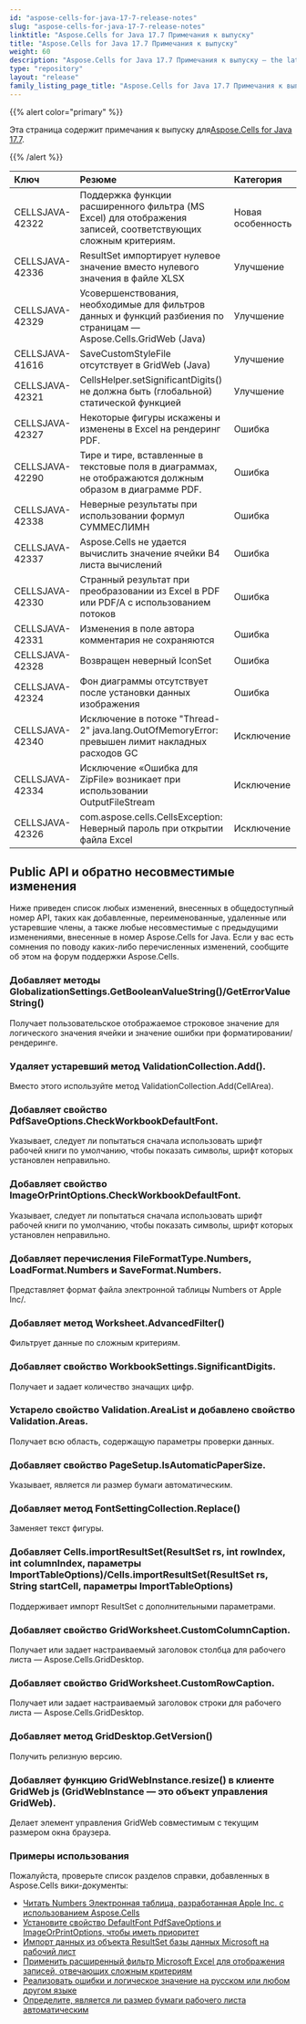 ```yaml
---
id: "aspose-cells-for-java-17-7-release-notes"
slug: "aspose-cells-for-java-17-7-release-notes"
linktitle: "Aspose.Cells for Java 17.7 Примечания к выпуску"
title: "Aspose.Cells for Java 17.7 Примечания к выпуску"
weight: 60
description: "Aspose.Cells for Java 17.7 Примечания к выпуску – the latest updates and fixes."
type: "repository"
layout: "release"
family_listing_page_title: "Aspose.Cells for Java 17.7 Примечания к выпуску"
---
```

{{% alert color="primary" %}} 

 Эта страница содержит примечания к выпуску для[Aspose.Cells for Java 17.7](https://releases.aspose.com/cells/java/new-releases/aspose.cells-for-java-17.7/).

{{% /alert %}} 

|**Ключ**|**Резюме**|**Категория**|
|:- |:- |:- |
|CELLSJAVA-42322|Поддержка функции расширенного фильтра (MS Excel) для отображения записей, соответствующих сложным критериям.|Новая особенность|
|CELLSJAVA-42336|ResultSet импортирует нулевое значение вместо нулевого значения в файле XLSX|Улучшение|
|CELLSJAVA-42329|Усовершенствования, необходимые для фильтров данных и функций разбиения по страницам — Aspose.Cells.GridWeb (Java)|Улучшение|
|CELLSJAVA-41616|SaveCustomStyleFile отсутствует в GridWeb (Java)|Улучшение|
|CELLSJAVA-42321|CellsHelper.setSignificantDigits() не должна быть (глобальной) статической функцией|Улучшение|
|CELLSJAVA-42327|Некоторые фигуры искажены и изменены в Excel на рендеринг PDF.|Ошибка|
|CELLSJAVA-42290|Тире и тире, вставленные в текстовые поля в диаграммах, не отображаются должным образом в диаграмме PDF.|Ошибка|
|CELLSJAVA-42338|Неверные результаты при использовании формул СУММЕСЛИМН|Ошибка|
|CELLSJAVA-42337|Aspose.Cells не удается вычислить значение ячейки B4 листа вычислений|Ошибка|
|CELLSJAVA-42330|Странный результат при преобразовании из Excel в PDF или PDF/A с использованием потоков|Ошибка|
|CELLSJAVA-42331|Изменения в поле автора комментария не сохраняются|Ошибка|
|CELLSJAVA-42328|Возвращен неверный IconSet|Ошибка|
|CELLSJAVA-42324|Фон диаграммы отсутствует после установки данных изображения|Ошибка|
|CELLSJAVA-42340|Исключение в потоке "Thread-2" java.lang.OutOfMemoryError: превышен лимит накладных расходов GC|Исключение|
|CELLSJAVA-42334|Исключение «Ошибка для ZipFile» возникает при использовании OutputFileStream|Исключение|
|CELLSJAVA-42326|com.aspose.cells.CellsException: Неверный пароль при открытии файла Excel|Исключение|
## **Public API и обратно несовместимые изменения**
Ниже приведен список любых изменений, внесенных в общедоступный номер API, таких как добавленные, переименованные, удаленные или устаревшие члены, а также любые несовместимые с предыдущими изменениями, внесенные в номер Aspose.Cells for Java. Если у вас есть сомнения по поводу каких-либо перечисленных изменений, сообщите об этом на форум поддержки Aspose.Cells.
### **Добавляет методы GlobalizationSettings.GetBooleanValueString()/GetErrorValueString()**
Получает пользовательское отображаемое строковое значение для логического значения ячейки и значение ошибки при форматировании/рендеринге.
### **Удаляет устаревший метод ValidationCollection.Add().**
Вместо этого используйте метод ValidationCollection.Add(CellArea).
### **Добавляет свойство PdfSaveOptions.CheckWorkbookDefaultFont.**
Указывает, следует ли попытаться сначала использовать шрифт рабочей книги по умолчанию, чтобы показать символы, шрифт которых установлен неправильно.
### **Добавляет свойство ImageOrPrintOptions.CheckWorkbookDefaultFont.**
Указывает, следует ли попытаться сначала использовать шрифт рабочей книги по умолчанию, чтобы показать символы, шрифт которых установлен неправильно.
### **Добавляет перечисления FileFormatType.Numbers, LoadFormat.Numbers и SaveFormat.Numbers.**
Представляет формат файла электронной таблицы Numbers от Apple Inc/.
### **Добавляет метод Worksheet.AdvancedFilter()**
Фильтрует данные по сложным критериям.
### **Добавляет свойство WorkbookSettings.SignificantDigits.**
Получает и задает количество значащих цифр.
### **Устарело свойство Validation.AreaList и добавлено свойство Validation.Areas.**
Получает всю область, содержащую параметры проверки данных.
### **Добавляет свойство PageSetup.IsAutomaticPaperSize.**
Указывает, является ли размер бумаги автоматическим.
### **Добавляет метод FontSettingCollection.Replace()**
Заменяет текст фигуры.
### **Добавляет Cells.importResultSet(ResultSet rs, int rowIndex, int columnIndex, параметры ImportTableOptions)/Cells.importResultSet(ResultSet rs, String startCell, параметры ImportTableOptions)**
Поддерживает импорт ResultSet с дополнительными параметрами.
### **Добавляет свойство GridWorksheet.CustomColumnCaption.**
Получает или задает настраиваемый заголовок столбца для рабочего листа — Aspose.Cells.GridDesktop.
### **Добавляет свойство GridWorksheet.CustomRowCaption.**
Получает или задает настраиваемый заголовок строки для рабочего листа — Aspose.Cells.GridDesktop.
### **Добавляет метод GridDesktop.GetVersion()**
Получить релизную версию.
### **Добавляет функцию GridWebInstance.resize() в клиенте GridWeb js (GridWebInstance — это объект управления GridWeb).**
Делает элемент управления GridWeb совместимым с текущим размером окна браузера.


### **Примеры использования**
Пожалуйста, проверьте список разделов справки, добавленных в Aspose.Cells вики-документы:

- [Читать Numbers Электронная таблица, разработанная Apple Inc. с использованием Aspose.Cells](https://docs.aspose.com/cells/ru/java/read-numbers-spreadsheet-developed-by-apple-inc-using-aspose-cells/)
- [Установите свойство DefaultFont PdfSaveOptions и ImageOrPrintOptions, чтобы иметь приоритет](https://docs.aspose.com/cells/ru/java/set-defaultfont-property-of-pdfsaveoptions-and-imageorprintoptions-to-have-priority/)
- [Импорт данных из объекта ResultSet базы данных Microsoft на рабочий лист](https://docs.aspose.com/cells/ru/java/import-data-from-microsoft-access-database-resultset-object-to-the-worksheet/)
- [Применить расширенный фильтр Microsoft Excel для отображения записей, отвечающих сложным критериям](https://docs.aspose.com/cells/ru/java/apply-advanced-filter-of-microsoft-excel-to-display-records-meeting-complex-criteria/)
- [Реализовать ошибки и логическое значение на русском или любом другом языке](https://docs.aspose.com/cells/ru/java/implement-errors-and-boolean-value-in-russian-or-any-other-language/)
- [Определите, является ли размер бумаги рабочего листа автоматическим](https://docs.aspose.com/cells/ru/java/determine-if-paper-size-of-worksheet-is-automatic/)


